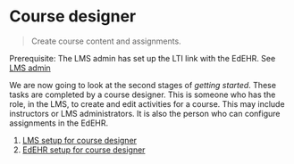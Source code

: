 # Course designer

> Create course content and assignments.

Prerequisite: The LMS admin has set up the LTI link with the EdEHR. See [LMS admin](/lms-admin/)

We are now going to look at the second stages of *getting started*. These tasks are completed by a course designer. This is someone who has the role, in the LMS, to create and edit activities for a course. This may include instructors or LMS administrators. It is also the person who can configure assignments in the EdEHR.

1. [LMS setup for course designer](/course-designer/cd-lms.md)  
2. [EdEHR setup for course designer](/course-designer/cd-activity.md)


